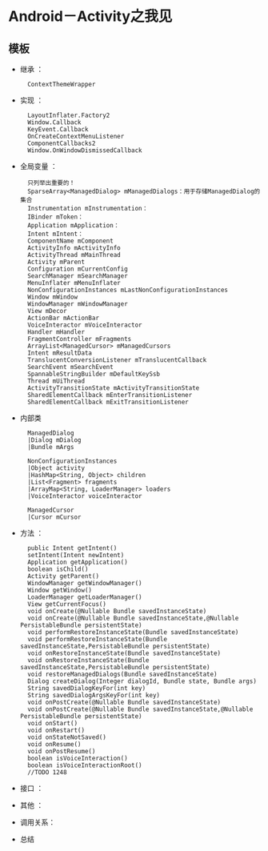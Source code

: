 # Android－Activity之我见

## 模板

* 继承 ：

		ContextThemeWrapper

* 实现 ：

		LayoutInflater.Factory2
		Window.Callback
		KeyEvent.Callback
		OnCreateContextMenuListener
		ComponentCallbacks2
		Window.OnWindowDismissedCallback

* 全局变量 ：

		只列举出重要的！
		SparseArray<ManagedDialog> mManagedDialogs：用于存储ManagedDialog的集合
		Instrumentation mInstrumentation：
		IBinder mToken：
		Application mApplication：
		Intent mIntent：
		ComponentName mComponent
		ActivityInfo mActivityInfo
		ActivityThread mMainThread
		Activity mParent
		Configuration mCurrentConfig
		SearchManager mSearchManager
		MenuInflater mMenuInflater
		NonConfigurationInstances mLastNonConfigurationInstances
		Window mWindow
		WindowManager mWindowManager
		View mDecor
		ActionBar mActionBar
		VoiceInteractor mVoiceInteractor
		Handler mHandler
		FragmentController mFragments
		ArrayList<ManagedCursor> mManagedCursors
		Intent mResultData
		TranslucentConversionListener mTranslucentCallback
		SearchEvent mSearchEvent
		SpannableStringBuilder mDefaultKeySsb
		Thread mUiThread
		ActivityTransitionState mActivityTransitionState
		SharedElementCallback mEnterTransitionListener
		SharedElementCallback mExitTransitionListener
		
		
		
		

* 内部类

		ManagedDialog
		|Dialog mDialog
		|Bundle mArgs
		
		NonConfigurationInstances
		|Object activity
		|HashMap<String, Object> children
		|List<Fragment> fragments
		|ArrayMap<String, LoaderManager> loaders
		|VoiceInteractor voiceInteractor
		
		ManagedCursor
		|Cursor mCursor


* 方法 ：

		public Intent getIntent()
		setIntent(Intent newIntent)
		Application getApplication()
		boolean isChild()
		Activity getParent()
		WindowManager getWindowManager()
		Window getWindow()
		LoaderManager getLoaderManager()
		View getCurrentFocus()
		void onCreate(@Nullable Bundle savedInstanceState)
		void onCreate(@Nullable Bundle savedInstanceState,@Nullable PersistableBundle persistentState)
		void performRestoreInstanceState(Bundle savedInstanceState) 
		void performRestoreInstanceState(Bundle savedInstanceState,PersistableBundle persistentState)
		void onRestoreInstanceState(Bundle savedInstanceState)
		void onRestoreInstanceState(Bundle savedInstanceState,PersistableBundle persistentState)
		void restoreManagedDialogs(Bundle savedInstanceState)
		Dialog createDialog(Integer dialogId, Bundle state, Bundle args)
		String savedDialogKeyFor(int key)
		String savedDialogArgsKeyFor(int key)
		void onPostCreate(@Nullable Bundle savedInstanceState)
		void onPostCreate(@Nullable Bundle savedInstanceState,@Nullable PersistableBundle persistentState)
		void onStart()
		void onRestart()
		void onStateNotSaved()
		void onResume()
		void onPostResume()
		boolean isVoiceInteraction()
		boolean isVoiceInteractionRoot()
		//TODO 1248

* 接口 ：




* 其他 ：


* 调用关系：


* 总结


















